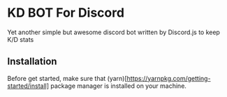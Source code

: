 # KD BOT For Discord

Yet another simple but awesome discord bot written by Discord.js to keep K/D stats

## Installation

Before get started, make sure that (yarn)[https://yarnpkg.com/getting-started/install] package manager is installed on your machine.
